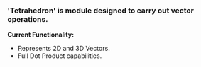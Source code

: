 ### 'Tetrahedron' is module designed to carry out vector operations.

**Current Functionality:**

- Represents 2D and 3D Vectors.
- Full Dot Product capabilities.


[^1]: Copyright [2022] Meet Kothari

